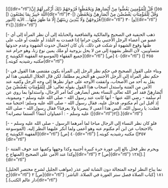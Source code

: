 [(]{dir="rtl"}٥٥[) قُلْ لِلْمُؤْمِنِينَ يَغُضُّوا مِنْ أَبْصَارِهِمْ وَيَحْفَظُوا فُرُوجَهُمْ ذَلِكَ أَزْكَى
لَهُمْ إِنَّ اللَّهَ خَبِيرٌ بِمَا يَصْنَعُونَ (]{dir="rtl"}۳۰[) وَقُلْ لِلْمُؤْمِنَاتِ يَغْضُضْنَ مِنْ
أَبْصَارِهِنَّ وَيَحْفَظْنَ فُرُوجَهُنَّ وَلَا يُبْدِينَ زِينَتَهُنَّ إِلَّا مَا ظَهَرَ مِنْهَا\... الآية
(النور/]{dir="rtl"} ۳۰ [و]{dir="rtl"} ۳۱[).]{dir="rtl"}

[- ذهب الحنفية في الصحيح والمالكية والشافعية والحنابلة إلى أن نظر المرأة
إلى أي عضو من أعضاء الرجل الأجنبي يكون حراما إذا قصدت به التلذذ أو علمت
أو غلب على ظنها وقوع الشهوة أو شكت في ذلك، بأن كان احتمال حدوث الشهوة
وعدم حدوثها متساويين، لأن النظر بشهوة إلى من لا يحل بزوجية أو ملك يمين
نوع زنا، وهو حرام عند جميع الفقهاء (الموسوعة الفقهية الكويتية
ج]{dir="rtl"} ٤٠ [ص]{dir="rtl"} ٣٥٥ [) مكتبه رشيديه كويته.]{dir="rtl"}

[- وبناء على القول الصحيح في حكم نظر الرجل إلى المرأة يكون مقتضى هذا
القول في حكم نظر المرأة إلى الرجل الأجنبي هو التحريم مطلقا، لكن قال
الجلال البلقيني هذا لم يقل به أحد من الأصحاب، واتفقت الأوجه على جواز
نظرها إلى وجه الرجل وكفيه عند الأمن من الفتنة واستدل أصحاب هذا القول
بقوله تعالى: قُل لِلْمُؤْمِنَاتِ يَغْضُضْنَ مِنْ أَبْصَارِهِنَّ فقد أمر الله تعالى النساء بغض
أبصارهن كما أمر الرجال، واستدلوا بما روي عن أم سلمة - رضي الله عنها -
أنها كانت عند رسول الله - صلى الله عليه وسلم - وميمونة، إذ أقبل ابن أم
مكتوم، فدخل عليه، فقال رسول الله - صلى الله عليه وسلم: احتجبا منه فقلت:
يا رسول الله، أليس هذا أعمى لا يبصرنا ولا يعرفنا؟ فقال رسول الله - صلى
الله عليه وسلم - : أعمياوان أنتما؟ ألستما تبصرانه؟
(]{dir="rtl"}۲[).]{dir="rtl"}

[- فلو كان نظر النساء إلى الرجال مباحا لما أمرهما الرسول - صلى الله عليه
وسلم - بالاحتجاب عن ابن أم مكتوم عنه وهو أعمى ولما أنكر عليهما النظر
إليه. (الموسوعة الفقهية الكويتية ج]{dir="rtl"} ٤٠ [ص]{dir="rtl"} ٣٥٧[)
مكتبه رشيديه كويته.]{dir="rtl"}

[- ويحرم نظر فحل بالغ إلى عورة حرة كبيرة أجنبية وكذا وجهها وكفيها عند
خوف الفتنة وكذا عند الأمن على الصحيح (المنهاج ج]{dir="rtl"} ۳
[ص]{dir="rtl"} ۱۲۸[).]{dir="rtl"}

[نما يباح النظر لوجه المتجالة دون الشابة لغير عذر (مواهب الجليل لشرح
مختصر الخليل ج]{dir="rtl"} ۲ [ص]{dir="rtl"} ١٨١ [كتاب الصلاة فصل ستر
العورة في الصلاة. الناشر: دار عالم الكتب).]{dir="rtl"}
